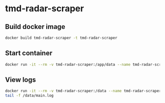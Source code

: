 # tmd-radar-scraper

## Build docker image

```sh
docker build tmd-radar-scraper -t tmd-radar-scraper
```

## Start container

```sh
docker run -it --rm -v tmd-radar-scraper:/app/data --name tmd-radar-scraper tmd-radar-scraper
```

## View logs

```sh
docker run -it --rm -v tmd-radar-scraper:/data --name tmd-radar-scraper-log ubuntu bash
tail -f /data/main.log
```
